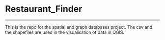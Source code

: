 # Restaurant_Finder

___

This is the repo for the spatial and graph databases project. The csv and the shapefiles are used in the visualisation of data in QGIS. 
